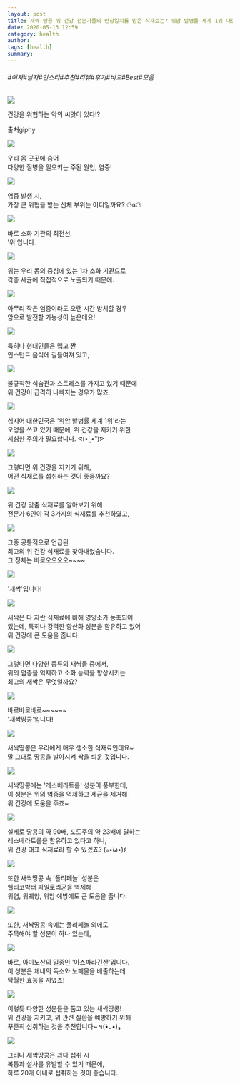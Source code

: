 ```yaml
---
layout: post
title: 새싹 땅콩 위 건강 전문가들의 만장일치를 받은 식재료는? 위암 발병률 세계 1위 대한민국, '이것' 섭취 필수다!?
date: 2020-05-13 12:59
category: health
author: 
tags: [health]
summary: 
---
```


###### #여자#남자#인스타#추천#리뷰#후기#비교#Best#모음

  
![](https://t1.daumcdn.net/liveboard/mboon/59b7fa8a7d6f46899dc026fb306c4426.gif)

건강을 위협하는 악의 씨앗이 있다!?  

출처giphy

![](https://img1.daumcdn.net/thumb/R720x0/?fname=https%3A%2F%2Ft1.daumcdn.net%2Fliveboard%2Fmboon%2F48f4f07df33e4f8fbe4f03981f7c20e4.png)

우리 몸 곳곳에 숨어  
다양한 질병을 일으키는 주된 원인, 염증!  

![](https://img1.daumcdn.net/thumb/R720x0/?fname=https%3A%2F%2Ft1.daumcdn.net%2Fliveboard%2Fmboon%2F2c58381110e04bb9a372ed3b24b63ee5.png)

염증 발생 시,  
가장 큰 위협을 받는 신체 부위는 어디일까요? ⚆ɞ⚆  

![](https://img1.daumcdn.net/thumb/R720x0/?fname=https%3A%2F%2Ft1.daumcdn.net%2Fliveboard%2Fmboon%2Fb2bdeb237eae4dfb864c76c227588542.png)

바로 소화 기관의 최전선,  
'위'입니다.  

![](https://img1.daumcdn.net/thumb/R720x0/?fname=https%3A%2F%2Ft1.daumcdn.net%2Fliveboard%2Fmboon%2F32daef425d534c69b1f9bcf6e47b5e40.png)

위는 우리 몸의 중심에 있는 1차 소화 기관으로  
각종 세균에 직접적으로 노출되기 때문에.  

![](https://img1.daumcdn.net/thumb/R720x0/?fname=https%3A%2F%2Ft1.daumcdn.net%2Fliveboard%2Fmboon%2F1726f3f614274d56b1659b5e0b0fa28d.png)

아무리 작은 염증이라도 오랜 시간 방치할 경우  
암으로 발전할 가능성이 높은데요!  

![](https://img1.daumcdn.net/thumb/R720x0/?fname=https%3A%2F%2Ft1.daumcdn.net%2Fliveboard%2Fmboon%2F69a7565cedef433b966edf225c913364.png)

특히나 현대인들은 맵고 짠  
인스턴트 음식에 길들여져 있고,  

![](https://img1.daumcdn.net/thumb/R720x0/?fname=https%3A%2F%2Ft1.daumcdn.net%2Fliveboard%2Fmboon%2F0fe841c4ee8345d98cd40132fbec7e5d.png)

불규칙한 식습관과 스트레스를 가지고 있기 때문에  
위 건강이 급격히 나빠지는 경우가 많죠.  

![](https://img1.daumcdn.net/thumb/R720x0/?fname=https%3A%2F%2Ft1.daumcdn.net%2Fliveboard%2Fmboon%2Fd989e84800144047a70733a7345afdc0.png)

심지어 대한민국은 '위암 발병률 세계 1위'라는  
오명을 쓰고 있기 때문에, 위 건강을 지키기 위한  
세심한 주의가 필요합니다. ᕙ(•̀‸•́‶)ᕗ  

![](https://img1.daumcdn.net/thumb/R720x0/?fname=https%3A%2F%2Ft1.daumcdn.net%2Fliveboard%2Fmboon%2F48f35c5016164e758ef4d578a2e3fb30.png)

그렇다면 위 건강을 지키기 위해,  
어떤 식재료를 섭취하는 것이 좋을까요?  

![](https://img1.daumcdn.net/thumb/R720x0/?fname=https%3A%2F%2Ft1.daumcdn.net%2Fliveboard%2Fmboon%2F6e37c5088b57446c8f0e170b8287051e.png)

위 건강 맞춤 식재료를 알아보기 위해  
전문가 6인이 각 3가지의 식재료를 추천하였고,  

![](https://t1.daumcdn.net/liveboard/mboon/b3fb7f0353eb480bb846f0ecf5919df5.gif)

그중 공통적으로 언급된  
최고의 위 건강 식재료를 찾아내었습니다.  
그 정체는 바로오오오오~~~~  

![](https://img1.daumcdn.net/thumb/R720x0/?fname=https%3A%2F%2Ft1.daumcdn.net%2Fliveboard%2Fmboon%2F5c1c4e0666a64cba86827a05d99fad40.png)

'새싹'입니다!  

![](https://img1.daumcdn.net/thumb/R720x0/?fname=https%3A%2F%2Ft1.daumcdn.net%2Fliveboard%2Fmboon%2F34b42fcf83b2415b847c62021da76cb5.png)

새싹은 다 자란 식재료에 비해 영양소가 농축되어  
있는데, 특히나 강력한 항산화 성분을 함유하고 있어  
위 건강에 큰 도움을 줍니다.  

![](https://img1.daumcdn.net/thumb/R720x0/?fname=https%3A%2F%2Ft1.daumcdn.net%2Fliveboard%2Fmboon%2F2df00cb02c2f4a36893f16c220f04967.png)

그렇다면 다양한 종류의 새싹들 중에서,  
위의 염증을 억제하고 소화 능력을 향상시키는  
최고의 새싹은 무엇일까요?  

![](https://img1.daumcdn.net/thumb/R720x0/?fname=https%3A%2F%2Ft1.daumcdn.net%2Fliveboard%2Fmboon%2F19a4cce09c104fdebe4c9a80e234aae0.png)

바로바로바로~~~~~~  
'새싹땅콩'입니다!  

![](https://t1.daumcdn.net/liveboard/mboon/b6d2525610384dd283fff8bb6c16505d.gif)

새싹땅콩은 우리에게 매우 생소한 식재료인데요~  
말 그대로 땅콩을 발아시켜 싹을 틔운 것입니다.  

![](https://img1.daumcdn.net/thumb/R720x0/?fname=https%3A%2F%2Ft1.daumcdn.net%2Fliveboard%2Fmboon%2F2be6c6a25ede4b9cb64066f48f04e5fe.png)

새싹땅콩에는 '레스베라트롤' 성분이 풍부한데,  
이 성분은 위의 염증을 억제하고 세균을 제거해  
위 건강에 도움을 주죠~  

![](https://img1.daumcdn.net/thumb/R720x0/?fname=https%3A%2F%2Ft1.daumcdn.net%2Fliveboard%2Fmboon%2F36a93c1621e04b898021e686a88e2cf2.png)

실제로 땅콩의 약 90배, 포도주의 약 23배에 달하는  
레스베라트롤을 함유하고 있다고 하니,  
위 건강 대표 식재료라 할 수 있겠죠? (๑•̀ω•́)۶  

![](https://img1.daumcdn.net/thumb/R720x0/?fname=https%3A%2F%2Ft1.daumcdn.net%2Fliveboard%2Fmboon%2F7141b652b358454184f4cf1bf1a1eaf8.png)

또한 새싹땅콩 속 '폴리페놀' 성분은  
헬리코박터 파일로리균을 억제해  
위염, 위궤양, 위암 예방에도 큰 도움을 줍니다.  

![](https://img1.daumcdn.net/thumb/R720x0/?fname=https%3A%2F%2Ft1.daumcdn.net%2Fliveboard%2Fmboon%2Ff24f21fc642d47dc8a4b5b467ff4c66e.png)

또한, 새싹땅콩 속에는 폴리페놀 외에도  
주목해야 할 성분이 하나 있는데,  

![](https://img1.daumcdn.net/thumb/R720x0/?fname=https%3A%2F%2Ft1.daumcdn.net%2Fliveboard%2Fmboon%2F7833e900df2244c69afbb855e4abde8f.png)

바로, 아미노산의 일종인 '아스파라긴산'입니다.  
이 성분은 체내의 독소와 노폐물을 배출하는데  
탁월한 효능을 지녔죠!  

![](https://img1.daumcdn.net/thumb/R720x0/?fname=https%3A%2F%2Ft1.daumcdn.net%2Fliveboard%2Fmboon%2Fe066b658f2954c4eb10c1a7634d29631.png)

이렇듯 다양한 성분들을 품고 있는 새싹땅콩!  
위 건강을 지키고, 위 관련 질환을 예방하기 위해  
꾸준히 섭취하는 것을 추천합니다~ ٩(*•̀ᴗ•́*)و  

![](https://img1.daumcdn.net/thumb/R720x0/?fname=https%3A%2F%2Ft1.daumcdn.net%2Fliveboard%2Fmboon%2F1590eb2ad1324d4598c89f5c818b55d2.png)

그러나 새싹땅콩은 과다 섭취 시  
복통과 설사를 유발할 수 있기 때문에,  
하루 20개 이내로 섭취하는 것이 좋습니다.